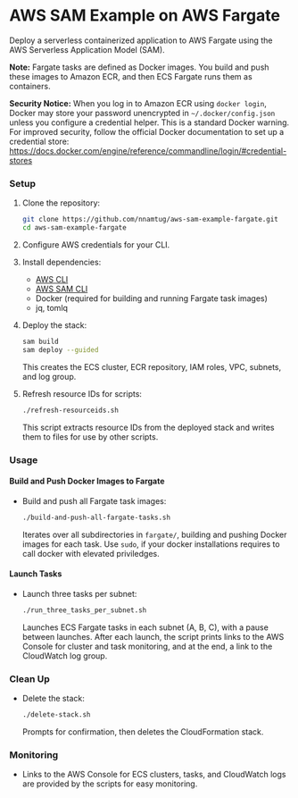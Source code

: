 # AWS SAM Example on AWS Fargate
Deploy a serverless containerized application to AWS Fargate using the AWS Serverless Application Model (SAM).

**Note:** Fargate tasks are defined as Docker images. You build and push these images to Amazon ECR, and then ECS Fargate runs them as containers.

**Security Notice:**
When you log in to Amazon ECR using `docker login`, Docker may store your password unencrypted in `~/.docker/config.json` unless you configure a credential helper. This is a standard Docker warning. For improved security, follow the official Docker documentation to set up a credential store:
https://docs.docker.com/engine/reference/commandline/login/#credential-stores

### Setup

1. Clone the repository:
	 ```bash
	 git clone https://github.com/nnamtug/aws-sam-example-fargate.git
	 cd aws-sam-example-fargate
	 ```

2. Configure AWS credentials for your CLI.

3. Install dependencies:

    - [AWS CLI](https://docs.aws.amazon.com/cli/latest/userguide/getting-started-install.html)
    - [AWS SAM CLI](https://docs.aws.amazon.com/serverless-application-model/latest/developerguide/serverless-sam-cli-install.html)
	- Docker (required for building and running Fargate task images)
	- jq, tomlq


4. Deploy the stack:
	```bash
	sam build
	sam deploy --guided
	```
	This creates the ECS cluster, ECR repository, IAM roles, VPC, subnets, and log group.

5. Refresh resource IDs for scripts:
	```bash
	./refresh-resourceids.sh
	```
	This script extracts resource IDs from the deployed stack and writes them to files for use by other scripts.

### Usage

#### Build and Push Docker Images to Fargate

- Build and push all Fargate task images:
	```bash
	./build-and-push-all-fargate-tasks.sh
	```
	Iterates over all subdirectories in `fargate/`, building and pushing Docker images for each task.
    Use ```sudo```, if your docker installations requires to call docker with elevated priviledges.

#### Launch Tasks

- Launch three tasks per subnet:
	```bash
	./run_three_tasks_per_subnet.sh
	```
	Launches ECS Fargate tasks in each subnet (A, B, C), with a pause between launches. After each launch, the script prints links to the AWS Console for cluster and task monitoring, and at the end, a link to the CloudWatch log group.

### Clean Up

- Delete the stack:
	```bash
	./delete-stack.sh
	```
	Prompts for confirmation, then deletes the CloudFormation stack.

### Monitoring

- Links to the AWS Console for ECS clusters, tasks, and CloudWatch logs are provided by the scripts for easy monitoring.
